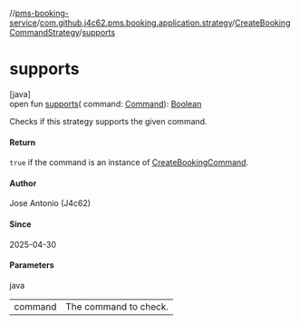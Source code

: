 //[pms-booking-service](../../../index.md)/[com.github.j4c62.pms.booking.application.strategy](../index.md)/[CreateBookingCommandStrategy](index.md)/[supports](supports.md)

# supports

[java]\
open fun [supports](supports.md)(
command: [Command](../../com.github.j4c62.pms.booking.domain.driver.command/-command/index.md)): [Boolean](https://kotlinlang.org/api/core/kotlin-stdlib/kotlin/-boolean/index.html)

Checks if this strategy supports the given command.

#### Return

`true` if the command is an instance
of [CreateBookingCommand](../../com.github.j4c62.pms.booking.domain.driver.command.types/-create-booking-command/index.md).

#### Author

Jose Antonio (J4c62)

#### Since

2025-04-30

#### Parameters

java

|         |                       |
|---------|-----------------------|
| command | The command to check. |